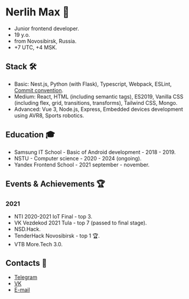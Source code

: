 # Nerlih Max 👋
- Junior frontend developer.
- 19 y.o.
- from Novosibirsk, Russia.
- +7 UTC, +4 MSK.

## Stack 🛠️
- Basic: Nest.js, Python (with Flask), Typescript, Webpack, ESLint, [Commit convention](www.conventionalcommits.org).
- Medium: React, HTML (including semantic tags), ES2019, Vanilla CSS (including flex, grid, transitions, transforms), Tailwind CSS, Mongo.
- Advanced: Vue 3, Node.js, Express, Embedded devices development using AVR8, Sports robotics.

## Education 🎓
- Samsung IT School - Basic of Android development - 2018 - 2019.
- NSTU - Computer science - 2020 - 2024 (ongoing).
- Yandex Frontend School - 2021 september - november.

## Events & Achievements 🏆

### 2021
- NTI 2020-2021 IoT Final - top 3.
- VK Vezdekod 2021 Tula - top 7 (passed to final stage).
- NSD.Hack.
- TenderHack Novosibirsk - top 1 🏆.
- VTB More.Tech 3.0.

## Contacts 📮
- [Telegram](https://t.me/nerlihmax)
- [VK](https://vk.com/nerlihmax)
- [E-mail](mailto://nerlihmax@yandex.ru)
